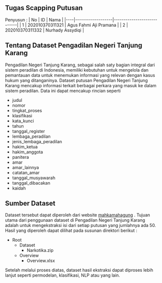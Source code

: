 ## Tugas Scapping Putusan
Penyusun :
| No | ID                | Nama                       |
|----|-------------------|----------------------------|
| 1 | 202010370311321  | Agus Fahmi Aji Pramana     |
|  2  | 202010370311332  | Nurhady Assydiqi            |

## Tentang Dataset Pengadilan Negeri Tanjung Karang

Pengadilan Negeri Tanjung Karang, sebagai salah saty bagian integral dari sistem peradilan di Indonesia, memiliki kebutuhan untuk mengelola dan pemantauan data untuk menemukan informasi yang relevan dengan kasus hukum yang ditanganinya. Dataset putusan Pengadilan Negeri Tanjung Karang mencakup informasi terkait berbagai perkara yang masuk ke dalam sistem peradilan. Data ini dapat mencakup rincian seperti 
 -   judul
-   nomor
-   tingkat_proses
-   klasifikasi
-   kata_kunci
-   tahun
-   tanggal_register
-   lembaga_peradilan
-   jenis_lembaga_peradilan
-   hakim_ketua
-   hakim_anggota
-   panitera
-   amar
-   amar_lainnya
-   catatan_amar
-   tanggal_musyawarah
-   tanggal_dibacakan
-   kaidah
 
## Sumber Dataset
Dataset tersebut dapat diperoleh dari website [mahkamahagung](https://putusan3.mahkamahagung.go.id/search.html?q=narkotika&cat=3c40e48bbab311301a21c445b3c7fe57&court=099031PN354&t_put=2023) . Tujuan utama dari penggunaan dataset di Pengadilan Negeri Tanjung Karang adalah untuk mengekstraksi isi dari setiap putusan yang jumlahnya ada 50. Hasil yang diperoleh dapat dilihat pada susunan direktori berikut :

- Root
  - Dataset
    - Narkotika.zip
  - Overview
    - Overview.xlsx 
    
    
Setelah melalui proses diatas, dataset hasil ekstraksi dapat diproses lebih lanjut seperti permodelan, klasifikasi, NLP atau yang lain.



